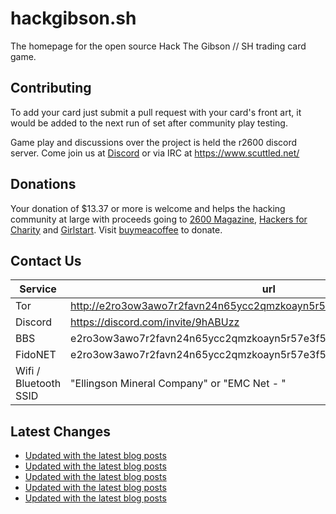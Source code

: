 # hackgibson.sh
The homepage for the open source Hack The Gibson // SH trading card game.


## Contributing

To add your card just submit a pull request with your card's front art, it would be added to the next run of set after community play testing.

Game play and discussions over the project is held the r2600 discord server. Come join us at [Discord](https://discord.com/invite/9hABUzz) or via IRC at https://www.scuttled.net/


## Donations

Your donation of $13.37 or more is welcome and helps the hacking community at large with proceeds going to [2600 Magazine](https://2600.com/), [Hackers for Charity](https://hackersforcharity.org) and [Girlstart](https://girlstart.org).  Visit [buymeacoffee](https://www.buymeacoffee.com/hackgibson.sh) to donate.


## Contact Us

Service | url
-|-
Tor | http://e2ro3ow3awo7r2favn24n65ycc2qmzkoayn5r57e3f56nvjwdcgg32ad.onion
Discord | https://discord.com/invite/9hABUzz
BBS | e2ro3ow3awo7r2favn24n65ycc2qmzkoayn5r57e3f56nvjwdcgg32ad.onion:23
FidoNET | e2ro3ow3awo7r2favn24n65ycc2qmzkoayn5r57e3f56nvjwdcgg32ad.onion:24554
Wifi / Bluetooth SSID | "Ellingson Mineral Company" or "EMC Net - <fidonet address>"

## Latest Changes
<!-- BLOG-POST-LIST:START -->
- [Updated with the latest blog posts](https://github.com/DFW2600/hackgibson.sh/commit/cac904de5385b73df3f9013e42688eb32fe889e9)
- [Updated with the latest blog posts](https://github.com/DFW2600/hackgibson.sh/commit/6e49e25c69729633d0c3840c0695fc348bbe9cec)
- [Updated with the latest blog posts](https://github.com/DFW2600/hackgibson.sh/commit/4eafa6fb930aba5272c71426d23702e81ff5c78c)
- [Updated with the latest blog posts](https://github.com/DFW2600/hackgibson.sh/commit/226d29bfc36c2e5cc6fe319ac851e27ed51b39de)
- [Updated with the latest blog posts](https://github.com/DFW2600/hackgibson.sh/commit/752099024fcc2fec6a3d584f819f7f4ce9a717e3)
<!-- BLOG-POST-LIST:END -->
